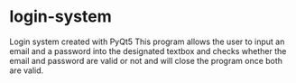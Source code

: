 # login-system  
Login system created with PyQt5
This program allows the user to input an email and a password into the designated textbox and checks whether the email and password are valid or not and will close the program once both are valid.
